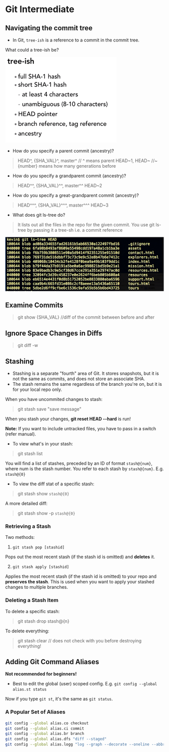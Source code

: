 # Git Intermediate 

## Navigating the commit tree

* In Git, `tree-ish` is a reference to a commit in the commit tree.

What could a tree-ish be?

![Tree-ish](./treeish.PNG)

* How do you specify a parent commit (ancestry)?

> HEAD^, {SHA_VAL}^, master^ // ^ means parent
> HEAD~1, HEAD~ //~{number} means how many generations before

* How do you specify a grandparent commit (ancestry)?

> HEAD^^, {SHA_VAL}^^, master^^
> HEAD~2

* How do you specify a great-grandparent commit (ancestry)?

> HEAD^^^, {SHA_VAL}^^^, master^^^
> HEAD~3

* What does git ls-tree do?

> It lists out all the files in the repo for the given commit.
> You use git ls-tree by passing it a tree-sh i.e. a commit reference

![LS-TREE-EG](./lstree.PNG)

## Examine Commits

> git show {SHA_VAL} //diff of the commit between before and after

## Ignore Space Changes in Diffs

> git diff -w

## Stashing

* Stashing is a separate "fourth" area of Git. It stores snapshots, but it is not the same as commits, and does not store an associate SHA.
* The stash remains the same regardless of the branch you're on, but it is for your local repo only.

When you have uncommited changes to stash:
> git stash save "save message"

When you stash your changes, **git reset HEAD --hard** is run!

**Note:** If you want to include untracked files, you have to pass in a switch (refer manual).

* To view what's in your stash:
> git stash list

You will find a list of stashes, preceded by an ID of format `stash@{num}`, where num is the stash number.
You refer to each stash by `stash@{num}`.
E.g. `stash@{0}`


* To view the diff stat of a specific stash:

> git stash show `stash@{0}`

A more detailed diff:

> git stash show -p `stash@{0}`

### Retrieving a Stash

Two methods:

1. `git stash pop [stashid]`

Pops out the most recent stash (if the stash id is omitted) and **deletes** it.

2. `git stash apply [stashid]`

Applies the most recent stash (if the stash id is omitted) to your repo and **preserves the stash**.
This is used when you want to apply your stashed changes to multiple branches.


### Deleting a Stash Item

To delete a specific stash:
> git stash drop stash@{n}

To delete everything:
> git stash clear // does not check with you before destroying everything!


## Adding Git Command Aliases

**Not recommended for beginners!**

* Best to edit the global (user) scoped config.
E.g.
`git config --global alias.st status`

Now if you type `git st`, it's the same as `git status`.

### A Popular Set of Aliases
```bash
git config --global alias.co checkout
git config --global alias.ci commit
git config --global alias.br branch
git config --global alias.dfs "diff --staged"
git config --global alias.logg "log --graph --decorate --oneline --abbrev-commit --all"
```
